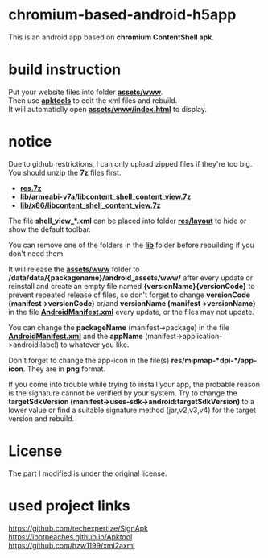 # chromium-based-android-h5app

This is an android app based on **chromium ContentShell apk**.   

# build instruction
Put your website files into folder [**assets/www**](ContentShell_project/assets/www).  
Then use [**apktools**](apktool) to edit the xml files and rebuild.  
It will automaticlly open [**assets/www/index.html**](ContentShell_project/assets/www/index.html) to display.  

# notice
Due to github restrictions, I can only upload zipped files if they're too big. You should unzip the **7z** files first.  
- [**res.7z**](ContentShell_project/res.7z)  
- [**lib/armeabi-v7a/libcontent_shell_content_view.7z**](ContentShell_project/lib/armeabi-v7a/libcontent_shell_content_view.7z)  
- [**lib/x86/libcontent_shell_content_view.7z**](ContentShell_project/lib/x86/libcontent_shell_content_view.7z.001)  

The file **shell_view_\*.xml** can be placed into folder [**res/layout**](ContentShell_project/res/layout) to hide or show the default toolbar.  

You can remove one of the folders in the [**lib**](ContentShell_project/lib) folder before rebuilding if you don't need them.  

It will release the [**assets/www**](ContentShell_project/assets/www) folder to **/data/data/{packagename}/android_assets/www/** after every update or reinstall and create an empty file named **{versionName}{versionCode}** to prevent repeated release of files, so don't forget to change **versionCode (manifest->versionCode)** or/and **versionName (manifest->versionName)** in the file [**AndroidManifest.xml**](ContentShell_project/AndroidManifest.xml) every update, or the files may not update.  

You can change the **packageName** (manifest->package) in the file [**AndroidManifest.xml**](ContentShell_project/AndroidManifest.xml) and the **appName** (manifest->application->android:label) to whatever you like.

Don't forget to change the app-icon in the file(s) **res/mipmap-\*dpi-\*/app-icon**. They are in **png** format.

If you come into trouble while trying to install your app, the probable reason is the signature cannot be verified by your system. Try to change the **targetSdkVersion (manifest->uses-sdk->android:targetSdkVersion)** to a lower value or find a suitable signature method (jar,v2,v3,v4) for the target version and rebuild.  

# License  

The part I modified is under the original license.  

# used project links  
https://github.com/techexpertize/SignApk  
https://ibotpeaches.github.io/Apktool  
https://github.com/hzw1199/xml2axml  
